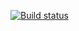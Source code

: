 [![Build status](https://ci.appveyor.com/api/projects/status/tbf8123a07kmnq9t/branch/main?svg=true)](https://ci.appveyor.com/project/Sapogoha/math/branch/main)
